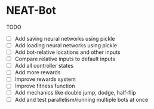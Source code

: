 # NEAT-Bot


TODO
- [ ] Add saving neural networks using pickle
- [ ] Add loading neural networks using pickle
- [ ] Add bot-relative locations and other inputs
- [ ] Compare relative inputs to default inputs
- [ ] Add all controller states
- [ ] Add more rewards
- [ ] Improve rewards system
- [ ] Improve fitness function
- [ ] Add mechanics like double jump, dodge, half-flip
- [ ] Add and test parallelism/running multiple bots at once
